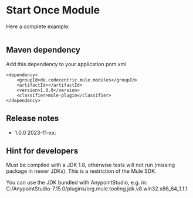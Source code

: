 # Start Once Module


Here a complete example:

```
```


## Maven dependency

Add this dependency to your application pom.xml

```
<dependency>
	<groupId>de.codecentric.mule.modules</groupId>
	<artifactId></artifactId>
	<version>1.0.0</version>
	<classifier>mule-plugin</classifier>
</dependency>
```

## Release notes

* 1.0.0 2023-11-xx: 

## Hint for developers

Must be compiled with a JDK 1.8, otherwise tests will not run (missing package in newer JDKs). This is a restriction of the Mule SDK. 

You can use the JDK bundled with AnypointStudio, e.g. in: C:/AnypointStudio-7.15.0/plugins/org.mule.tooling.jdk.v8.win32.x86_64_1.1.1

